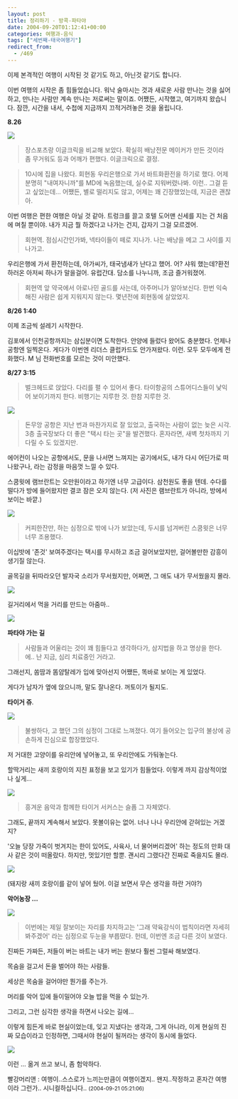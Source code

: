 ```yaml
---
layout: post
title: 정리하기 - 방콕-파타야
date: 2004-09-20T01:12:41+00:00
categories: 여행과-음식
tags: ["세번째-태국여행기"]
redirect_from:
  - /469
---
```


이제 본격적인 여행이 시작된 것 같기도 하고, 아닌것 같기도 합니다.

이번 여행의 시작은 좀 힘들었습니다. 워낙 술마시는 것과 새로운 사람 만나는 것을 싫어하고, 만나는 사람만 계속 만나는 저로써는 말이죠. 어쨌든, 시작했고, 여기까지 왔습니다. 잠깐, 시간을 내서, 수첩에 지금까지 끄적거려놓은 것을 올립니다.

<strong>8.26

</strong><img src="http://farm4.static.flickr.com/3460/3230928482_f74360cea7.jpg" >

> 장스포츠랑 이글크릭을 비교해 보았다. 확실히 배낭전문 메이커가 만든 것이라 좀 무거워도 등과 어깨가 편했다. 이글크릭으로 결정.

> 10시에 집을 나왔다. 회현동 우리은행으로 가서 바트화환전을 하기로 했다. 어제 분명히 "내여자니까"를 MD에 녹음했는데, 실수로 지워버렸나봐. 이런.. 그걸 듣고 싶었는데... 어쨌든, 별로 떨리지도 않고, 어제는 꽤 긴장했었는데, 지금은 괜찮아.

> 

이번 여행은 편한 여행은 아닐 것 같아. 트렁크를 끌고 호텔 도어맨 신세를 지는 건 처음에 며칠 뿐이야. 내가 지금 뭘 하겠다고 나가는 건지, 갑자기 그걸 모르겠어.

> 회현역. 점심시간인가봐, 넥타이들이 떼로 지나가. 나는 배낭을 메고 그 사이를 지나가고.

우리은행에 가서 환전하는데, 아가씨가, 태국냄새가 난다고 했어. 어? 샤워 했는데?환전하러온 아저씨 하나가 말을걸어. 유럽간대. 담소를 나누니까, 조금 즐거워졌어.

> 회현역 앞 약국에서 아로나민 골드를 사는데, 아주머니가 알아보신다. 한번 익숙해진 사람은 쉽게 지워지지 않는다. 몇년전에 회현동에 살았었지.

<strong>8/26 1:40</strong>

> 

이제 조금씩 설레기 시작한다.

김포에서 인천공항까지는 삼십분이면 도착한다. 안양에 들렀다 왔어도 충분했다. 언제나 공항엔 일찍온다. 게다가 이번엔 리더스 클럽카드도 안가져왔다. 이런. 모두 모두에게 전화했다. M 님 전화번호를 모르는 것이 미안했다.

<strong>8/27 3:15</strong>

> 벌크헤드로 앉았다. 다리를 펼 수 있어서 좋다. 타이항공의 스튜어디스들이 낯익어 보이기까지 한다. 비행기는 지루한 것. 한참 지루한 것.

<img src="http://farm4.static.flickr.com/3301/3230105003_c0d81e2911.jpg" >

> 돈무앙 공항은 지난 번과 마찬가지로 잘 있었고, 출국하는 사람이 없는 늦은 시각. 3층 출국장보다 더 좋은 "택시 타는 곳"을 발견했다. 혼자라면, 새벽 첫차까지 기다릴 수 도 있겠지만.

에어컨이 나오는 공항에서도, 문을 나서면 느껴지는 공기에서도, 내가 다시 어딘가로 떠나왔구나, 라는 감정을 마음껏 느낄 수 있다.

스쿰윗에 램브란트는 오만원이라고 하기엔 너무 고급이다. 삼천원도 좋을 텐데. 수다를 떨다가 방에 들어왔지만 결코 잠은 오지 않는다. (저 사진은 램브란트가 아니라, 방에서 보이는 바깥.)

<img src="http://farm4.static.flickr.com/3075/3230953476_f317d070a9.jpg" >

> 커피한잔만, 하는 심정으로 밖에 나가 보았는데, 두시를 넘겨버린 스쿰윗은 너무 너무 조용했다.

이십밧에 '존것' 보여주겠다는 택시를 무시하고 조금 걸어보았지만, 걸어볼만한 감흥이 생기질 않는다.

골목길을 뒤따라오던 발자국 소리가 무서웠지만, 어쩌면, 그 애도 내가 무서웠을지 몰라.

<img src="http://farm4.static.flickr.com/3490/3230105321_36b60b4970.jpg" />

길거리에서 먹을 거리를 만드는 아줌마..

<img src="http://farm4.static.flickr.com/3304/3230954580_8d7717e372.jpg" />

<strong>파타야 가는 길</strong>

> 사람들과 어울리는 것이 꽤 힘들다고 생각하다가, 삼지법을 하고 명상을 한다. 에.. 난 지금, 심리 치료중인 거라고.

그래선지, 쏨땀과 똠얌탈레가 입에 맞아선지 어쨌든, 똑바로 보이는 게 있었다.

게다가 남자가 옆에 앉으니까, 말도 잘나온다. 꺼토이가 될지도.

<strong>타이거 쥬</strong>.

<img src="http://farm4.static.flickr.com/3258/3230106289_265027174f.jpg" >

> 불쌍하다, 고 했던 그의 심정이 그대로 느껴졌다. 여기 들어오는 입구의 불상에 공손하게 진심으로 합장했었다.

저 거대한 고양이를 유리안에 넣어놓고, 또 우리안에도 가둬놓는다.

할딱거리는 새끼 호랑이의 지친 표정을 보고 있기가 힘들었다. 이렇게 까지 감상적이었나 싶게...

<img src="http://farm4.static.flickr.com/3471/3230106605_b109034962.jpg" >

> 흥겨운 음악과 함께한 타이거 서커스는 슬픔 그 자체였다.

그래도, 끝까지 계속해서 보았다. 못볼이유는 없어. 너나 나나 우리안에 갇혀있는 거겠지?

'오늘 당장 가죽이 벗겨지는 한이 있어도, 사육사, 너 물어버리겠어' 하는 정도의 만화 대사 같은 것이 떠올랐다. 하지만, 멋있기만 할뿐. 괜시리 그랬다간 진짜로 죽을지도 몰라.

<img src="http://farm4.static.flickr.com/3502/3230105989_73d7567d6b.jpg" >

(돼지랑 새끼 호랑이를 같이 넣어 뒀어. 이걸 보면서 무슨 생각을 하란 거야?)

<strong>악어농장 ...</strong>

<img src="http://farm4.static.flickr.com/3430/3230107125_090b914725.jpg" />

> 이번에는 제일 잘보이는 자리를 차지하고는 '그래 약육강식이 법칙이라면 자세히 봐주겠어' 라는 심정으로 두눈을 부릅떴다. 헌데, 이번엔 조금 다른 것이 보였다.

진짜든 가짜든, 저들이 버는 바트는 내가 버는 원보다 훨씬 그럴싸 해보였다.

목숨을 걸고서 돈을 벌어야 하는 사람들.

세상은 목숨을 걸어야만 뭔가를 주는가.

머리를 악어 입에 들이밀어야 오늘 밥을 먹을 수 있는가.

그리고, 그런 심각한 생각을 하면서 나오는 길에...

이렇게 힘든게 바로 현실이었는데, 잊고 지냈다는 생각과, 그게 아니라, 이게 현실의 진짜 모습이라고 인정하면, 그때서야 현실이 될꺼라는 생각이 동시에 들었다.

<img src="http://farm4.static.flickr.com/3267/3230107533_b4ac97d23b.jpg" />

이런 ... 옮겨 쓰고 보니, 좀 험악하다.
<div id=comments>
<div class=comment>
<!--- cmt:826 --->
<!--- mail: --->
<!--- parent:0 --->
빨강머리앤 : 
여행이..스스로가 느끼는만큼이 여행이겠지..
왠지..작정하고 혼자간 여행이라 그런가..
시니컬하십니다..
 <small>(2004-09-21 05:21:06)</small>
</div>
</div>
